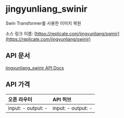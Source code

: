 # jingyunliang_swinir

Swin Transformer를 사용한 이미지 복원

소스 링크 이름: [https://replicate.com/jingyunliang/swinir](https://replicate.com/jingyunliang/swinir)

## API 문서

[jingyunliang_swinir API Docs](../apis/kr/jingyunliang_swinir.md)

## API 가격

| 오픈 라우터 | API 허브 |
|:---|:---|
| input: - output: - | input: - output: - |
